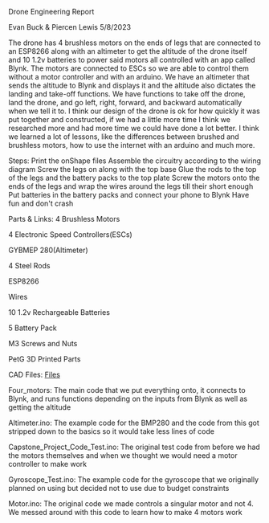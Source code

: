 Drone Engineering Report

Evan Buck & Piercen Lewis
5/8/2023

The drone has 4 brushless motors on the ends of legs that are connected to an ESP8266 along with an altimeter to get the altitude of the drone itself and 10 1.2v batteries to power said motors all controlled with an app called Blynk. The motors are connected to ESCs so we are able to control them without a motor controller and with an arduino. We have an altimeter that sends the altitude to Blynk and displays it and the altitude also dictates the landing and take-off functions. We have functions to take off the drone, land the drone, and go left, right, forward, and backward automatically when we tell it to. I think our design of the drone is ok for how quickly it was put together and constructed, if we had a little more time I think we researched more and had more time we could have done a lot better. I think we learned a lot of lessons, like the differences between brushed and brushless motors, how to use the internet with an arduino and much more. 

Steps:
Print the onShape files
Assemble the circuitry according to the wiring diagram
Screw the legs on along with the top base
Glue the rods to the top of the legs and the battery packs to the top plate
Screw the motors onto the ends of the legs and wrap the wires around the legs till their short enough
Put batteries in the battery packs and connect your phone to Blynk
Have fun and don't crash 


Parts & Links:
4 Brushless Motors

4 Electronic Speed Controllers(ESCs)

GYBMEP 280(Altimeter)

4 Steel Rods

ESP8266

Wires

10 1.2v Rechargeable Batteries

5 Battery Pack

M3 Screws and Nuts

PetG 3D Printed Parts

CAD Files:
[Files](https://cad.onshape.com/documents/65fef8c32d5ee98ec42242e7/w/a6ffd23002c7c7c04be48fc9/e/db9459acc91e294560bce7f8?renderMode=0&uiState=645912929d99114163089fca)

Four_motors:
 The main code that we put everything onto, it connects to Blynk, and runs functions depending on the inputs from Blynk as well as getting the altitude

Altimeter.ino:
The example code for the BMP280 and the code from this got stripped down to the basics so it would take less lines of code

Capstone_Project_Code_Test.ino:
The original test code from before we had the motors themselves and when we thought we would need a motor controller to make work

Gyroscope_Test.ino:
The example code for the gyroscope that we originally planned on using but decided not to use due to budget constraints

Motor.ino:
The original code we made controls a singular motor and not 4. We messed around with this code to learn how to make 4 motors work
